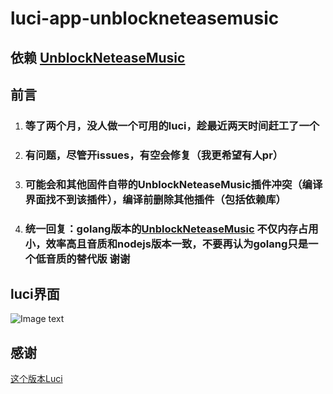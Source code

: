 # luci-app-unblockneteasemusic

## 依赖 [UnblockNeteaseMusic](https://github.com/cnsilvan/UnblockNeteaseMusic)

## 前言

1. ### 等了两个月，没人做一个可用的luci，趁最近两天时间赶工了一个

2. ### 有问题，尽管开issues，有空会修复（我更希望有人pr）

3. ### 可能会和其他固件自带的UnblockNeteaseMusic插件冲突（编译界面找不到该插件），编译前删除其他插件（包括依赖库）

4. ### 统一回复：golang版本的[UnblockNeteaseMusic](https://github.com/cnsilvan/UnblockNeteaseMusic) 不仅内存占用小，效率高且音质和nodejs版本一致，不要再认为golang只是一个低音质的替代版 谢谢

## luci界面

![Image text](https://raw.githubusercontent.com/cnsilvan/luci-app-unblockneteasemusic/master/pic/1.png)

## 感谢

  [这个版本Luci](https://github.com/project-openwrt/luci-app-unblockneteasemusic)
